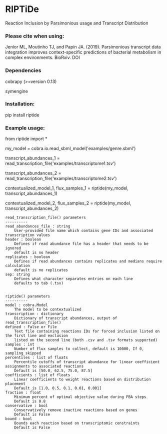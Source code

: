 RIPTiDe
=======
Reaction Inclusion by Parsimonious usage and Transcript Distribution


### Please cite when using:
Jenior ML, Moutinho TJ, and Papin JA. (2019). Parsimonious transcript data integration improves context-specific predictions of bacterial metabolism in complex environments. BioRxiv. DOI 

### Dependencies
cobrapy (>=version 0.13)

symengine

### Installation:
pip install riptide

### Example usage:
from riptide import *

my_model = cobra.io.read_sbml_model('examples/genre.sbml')

transcript_abundances_1 = read_transcription_file('examples/transcriptome1.tsv')

transcript_abundances_2 = read_transcription_file('examples/transcriptome2.tsv')

contextualized_model_1, flux_samples_1 = riptide(my_model, transcript_abundances_1)

contextualized_model_2, flux_samples_2 = riptide(my_model, transcript_abundances_2)


    read_transcription_file() parameters
    ----------
    read_abundances_file : string
        User-provided file name which contains gene IDs and associated transcription values
    header : boolean
        Defines if read abundance file has a header that needs to be ignored
        default is no header
    replicates : boolean
        Defines if read abundances contains replicates and medians require calculation
        default is no replicates
    sep: string
        Defines what character separates entries on each line
        defaults to tab (.tsv)


    riptide() parameters
    ----------
    model : cobra.Model
        The model to be contextualized
    transcription : dictionary
        Dictionary of transcript abundances, output of read_transcription_file()
    defined : False or File
        Text file containing reactions IDs for forced inclusion listed on the first line and exclusion 
        listed on the second line (both .csv and .tsv formats supported)
    samples : int 
        Number of flux samples to collect, default is 10000, If 0, sampling skipped
    percentiles : list of floats
        Percentile cutoffs of transcript abundance for linear coefficient assignments to associated reactions
        Default is [50.0, 62.5, 75.0, 87.5]
    coefficients : list of floats
        Linear coefficients to weight reactions based on distribution placement
        Default is [1.0, 0.5, 0.1, 0.01, 0.001]
    fraction : float
        Minimum percent of optimal objective value during FBA steps
        Default is 0.8
    conservative : bool
        Conservatively remove inactive reactions based on genes
        Default is False
    bound : bool
        Bounds each reaction based on transcriptomic constraints
        Default is False

